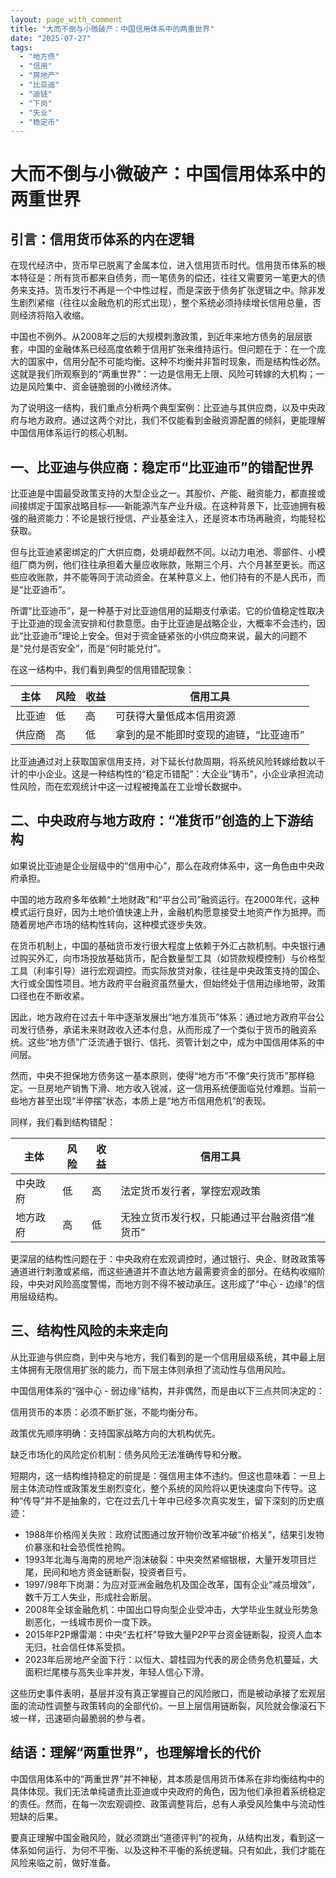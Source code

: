 ```yaml
---
layout: page_with_comment
title: "大而不倒与小微破产：中国信用体系中的两重世界"
date: "2025-07-27"
tags:
  - "地方债"
  - "信用"
  - "房地产"
  - "比亚迪"
  - "迪链"
  - "下岗"
  - "失业"
  - "稳定币"
---
```


# 大而不倒与小微破产：中国信用体系中的两重世界

## 引言：信用货币体系的内在逻辑

在现代经济中，货币早已脱离了金属本位，进入信用货币时代。信用货币体系的根本特征是：所有货币都来自债务，而一笔债务的偿还，往往又需要另一笔更大的债务来支持。货币发行不再是一个中性过程，而是深嵌于债务扩张逻辑之中。除非发生剧烈紧缩（往往以金融危机的形式出现），整个系统必须持续增长信用总量，否则经济将陷入收缩。

中国也不例外。从2008年之后的大规模刺激政策，到近年来地方债务的层层嵌套，中国的金融体系已经高度依赖于信用扩张来维持运行。但问题在于：在一个庞大的国家中，信用分配不可能均衡。这种不均衡并非暂时现象，而是结构性必然。这就是我们所观察到的“两重世界”：一边是信用无上限、风险可转嫁的大机构；一边是风险集中、资金链脆弱的小微经济体。

为了说明这一结构，我们重点分析两个典型案例：比亚迪与其供应商，以及中央政府与地方政府。通过这两个对比，我们不仅能看到金融资源配置的倾斜，更能理解中国信用体系运行的核心机制。

## 一、比亚迪与供应商：稳定币“比亚迪币”的错配世界

比亚迪是中国最受政策支持的大型企业之一。其股价、产能、融资能力，都直接或间接绑定于国家战略目标——新能源汽车产业升级。在这种背景下，比亚迪拥有极强的融资能力：不论是银行授信、产业基金注入，还是资本市场再融资，均能轻松获取。

但与比亚迪紧密绑定的广大供应商，处境却截然不同。以动力电池、零部件、小模组厂商为例，他们往往承担着大量应收账款，账期三个月、六个月甚至更长。而这些应收账款，并不能等同于流动资金。在某种意义上，他们持有的不是人民币，而是“比亚迪币”。

所谓“比亚迪币”，是一种基于对比亚迪信用的延期支付承诺。它的价值稳定性取决于比亚迪的现金流安排和付款意愿。由于比亚迪是战略企业，大概率不会违约，因此“比亚迪币”理论上安全。但对于资金链紧张的小供应商来说，最大的问题不是“兑付是否安全”，而是“何时能兑付”。

在这一结构中，我们看到典型的信用错配现象：

|主体|风险|收益|信用工具|
|-|-|-|-|
|比亚迪|低|高|可获得大量低成本信用资源|
|供应商|高|低|拿到的是不能即时变现的迪链，“比亚迪币”|

比亚迪通过对上获取国家信用支持，对下延长付款周期，将系统风险转嫁给数以千计的中小企业。这是一种结构性的“稳定币错配”：大企业“铸币”，小企业承担流动性风险，而在宏观统计中这一过程被掩盖在工业增长数据中。

## 二、中央政府与地方政府：“准货币”创造的上下游结构

如果说比亚迪是企业层级中的“信用中心”，那么在政府体系中，这一角色由中央政府承担。

中国的地方政府多年依赖“土地财政”和“平台公司”融资运行。在2000年代，这种模式运行良好，因为土地价值快速上升，金融机构愿意接受土地资产作为抵押。而随着房地产市场的结构性转向，这种模式逐步失效。

在货币机制上，中国的基础货币发行很大程度上依赖于外汇占款机制。中央银行通过购买外汇，向市场投放基础货币，配合数量型工具（如贷款规模控制）与价格型工具（利率引导）进行宏观调控。而实际放贷对象，往往是中央政策支持的国企、大行或全国性项目。地方政府平台融资虽然量大，但始终处于信用边缘地带，政策口径也在不断收紧。

因此，地方政府在过去十年中逐渐发展出“地方准货币”体系：通过地方政府平台公司发行债券，承诺未来财政收入还本付息，从而形成了一个类似于货币的融资系统。这些“地方债”广泛流通于银行、信托、资管计划之中，成为中国信用体系的中间层。

然而，中央不担保地方债务这一基本原则，使得“地方币”不像“央行货币”那样稳定。一旦房地产销售下滑、地方收入锐减，这一信用系统便面临兑付难题。当前一些地方甚至出现“半停摆”状态，本质上是“地方币信用危机”的表现。

同样，我们看到结构错配：

|主体|风险|收益|信用工具|
|-|-|-|-|
|中央政府|低|高|法定货币发行者，掌控宏观政策|
|地方政府|高|低|无独立货币发行权，只能通过平台融资借“准货币”|

更深层的结构性问题在于：中央政府在宏观调控时，通过银行、央企、财政政策等通道进行刺激或紧缩，而这些通道并不直达地方最需要资金的部分。在结构收缩阶段，中央对风险高度警惕，而地方则不得不被动承压。这形成了“中心 - 边缘”的信用层级结构。

## 三、结构性风险的未来走向

从比亚迪与供应商，到中央与地方，我们看到的是一个信用层级系统，其中最上层主体拥有无限信用扩张的能力，而下层主体则承担了流动性与信用风险。

中国信用体系的“强中心 - 弱边缘”结构，并非偶然，而是由以下三点共同决定的：

信用货币的本质：必须不断扩张，不能均衡分布。

政策优先顺序明确：支持国家战略方向的大机构优先。

缺乏市场化的风险定价机制：债务风险无法准确传导和分散。

短期内，这一结构维持稳定的前提是：强信用主体不违约。但这也意味着：一旦上层主体流动性或政策发生剧烈变化，整个系统的风险将以更快速度向下传导。这种“传导”并不是抽象的，它在过去几十年中已经多次真实发生，留下深刻的历史痕迹：
* 1988年价格闯关失败：政府试图通过放开物价改革冲破“价格关”，结果引发物价暴涨和社会恐慌性抢购。
* 1993年北海与海南的房地产泡沫破裂：中央突然紧缩银根，大量开发项目烂尾，民间和地方资金链断裂，投资者巨亏。
* 1997/98年下岗潮：为应对亚洲金融危机及国企改革，国有企业“减员增效”，数千万工人失业，形成社会断层。
* 2008年全球金融危机：中国出口导向型企业受冲击，大学毕业生就业形势急剧恶化，一线城市房价一度下跌。
* 2015年P2P爆雷潮：中央“去杠杆”导致大量P2P平台资金链断裂，投资人血本无归，社会信任体系受损。
* 2023年后房地产全面下行：以恒大、碧桂园为代表的房企债务危机蔓延，大面积烂尾楼与高失业率并发，年轻人信心下滑。

这些历史事件表明，基层并没有真正掌握自己的风险敞口，而是被动承接了宏观层面的流动性调整与政策转向的全部代价。一旦上层信用链断裂，风险就会像滚石下坡一样，迅速砸向最脆弱的参与者。

## 结语：理解“两重世界”，也理解增长的代价

中国信用体系中的“两重世界”并不神秘，其本质是信用货币体系在非均衡结构中的具体体现。我们无法单纯谴责比亚迪或中央政府的角色，因为他们承担着系统稳定的责任。然而，在每一次宏观调控、政策调整背后，总有人承受风险集中与流动性短缺的后果。

要真正理解中国金融风险，就必须跳出“道德评判”的视角，从结构出发，看到这一体系如何运行、为何不平衡、以及这种不平衡的系统逻辑。只有如此，我们才能在风险来临之前，做好准备。
